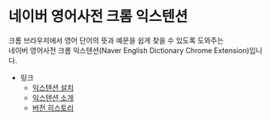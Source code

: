 네이버 영어사전 크롬 익스텐션
=============================

크롬 브라우저에서 영어 단어의 뜻과 예문을 쉽게 찾을 수 있도록 도와주는  
네이버 영어사전 크롬 익스텐션(Naver English Dictionary Chrome Extension)입니다.

* 링크
  - [익스텐션 설치](http://chrome.google.com/webstore/detail/jfibpeiddefellcfgnijpcpddoimbdij)
  - [익스텐션 소개](https://github.com/ohgyun/nendic-ext/wiki/%EB%84%A4%EC%9D%B4%EB%B2%84-%EC%98%81%EC%96%B4%EC%82%AC%EC%A0%84-%ED%81%AC%EB%A1%AC-%EC%9D%B5%EC%8A%A4%ED%85%90%EC%85%98)
  - [버전 히스토리](https://github.com/ohgyun/nendic-ext/wiki/%EB%B2%84%EC%A0%84-%ED%9E%88%EC%8A%A4%ED%86%A0%EB%A6%AC)

